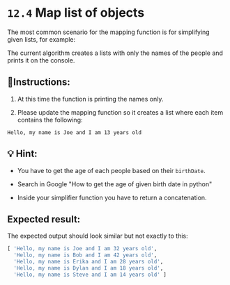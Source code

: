 # `12.4` Map list of objects

The most common scenario for the mapping function is for simplifying given lists, for example:

The current algorithm creates a lists with only the names of the people and prints it on the console.

## 📝Instructions:

1. At this time the function is printing the names only.

2. Please update the mapping function so it creates a list where each item contains the following:

`Hello, my name is Joe and I am 13 years old`

## 💡 Hint:

+ You have to get the age of each people based on their `birthDate`.

+ Search in Google "How to get the age of given birth date in python"

+ Inside your simplifier function you have to return a concatenation.

## Expected result:

The expected output should look similar but not exactly to this:

```py
[ 'Hello, my name is Joe and I am 32 years old',
  'Hello, my name is Bob and I am 42 years old',
  'Hello, my name is Erika and I am 28 years old',
  'Hello, my name is Dylan and I am 18 years old',
  'Hello, my name is Steve and I am 14 years old' ]
```
